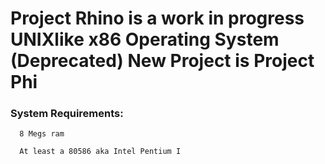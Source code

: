 # Project Rhino is a work in progress UNIXlike x86 Operating System (Deprecated) New Project is Project Phi
### System Requirements:

      8 Megs ram

      At least a 80586 aka Intel Pentium I
